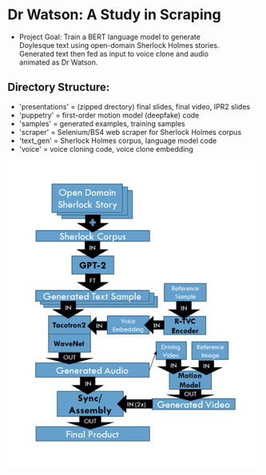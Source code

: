 <div align="left">

# Dr Watson: A Study in Scraping
* Project Goal: Train a BERT language model to generate \
Doylesque text using open-domain Sherlock Holmes stories. \
Generated text then fed as input to voice clone and audio \
animated as Dr Watson.

## Directory Structure:
* 'presentations' = (zipped drectory) final slides, final video, IPR2 slides
* 'puppetry' = first-order motion model (deepfake) code
* 'samples' = generated examples, training samples
* 'scraper' = Selenium/BS4 web scraper for Sherlock Holmes corpus
* 'text_gen' = Sherlock Holmes corpus, language model code
* 'voice' = voice cloning code, voice clone embedding

</div>

<div align="center">

![Watson Model](model_graphic.png)

</div>

<!-- https://help.smash.gg/en/articles/1987102-customizing-text-with-markdown -->